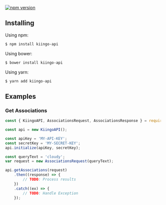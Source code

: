 
[![npm version](https://img.shields.io/npm/v/kiingo-api.svg?style=flat-square)](https://www.npmjs.org/package/kiingo-api)


## Installing

Using npm:

```bash
$ npm install kiingo-api
```

Using bower:

```bash
$ bower install kiingo-api
```

Using yarn:

```bash
$ yarn add kiingo-api
```

## Examples

### Get Associations
```js
const { KiingoAPI, AssociationsRequest, AssociationsResponse } = require('kiingo-api');

const api = new KiingoAPI();

const apiKey = 'MY-API-KEY';
const secretKey = 'MY-SECRET-KEY';
api.initialize(apiKey, secretKey);

const queryText = 'cloudy';
var request = new AssociationsRequest(queryText);

api.getAssociations(request)
    .then((response) => {
        // TODO: Process results
    })
    .catch((ex) => {
        // TODO: Handle Exception
    });
```
